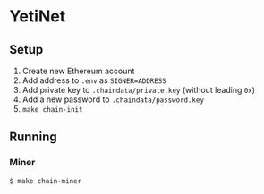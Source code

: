 # YetiNet

## Setup

1. Create new Ethereum account
2. Add address to `.env` as `SIGNER=ADDRESS`
3. Add private key to `.chaindata/private.key` (without leading `0x`)
4. Add a new password to `.chaindata/password.key`
5. `make chain-init`

## Running

### Miner

```bash
$ make chain-miner
```
